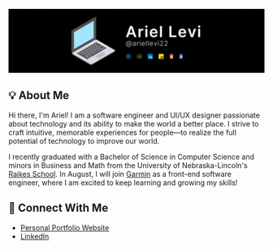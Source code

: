 ![Ariel Levi](/assets/banner.gif)

## 💡 About Me

Hi there, I'm Ariel! I am a software engineer and UI/UX designer passionate about technology and its ability to make the world a better place. I strive to craft intuitive, memorable experiences for people&mdash;to realize the full potential of technology to improve our world.

I recently graduated with a Bachelor of Science in Computer Science and minors in Business and Math from the University of Nebraska-Lincoln's [Raikes School](https://raikes.unl.edu/). In August, I will join [Garmin](https://www.garmin.com/en-US/company/about-garmin/) as a front-end software engineer, where I am excited to keep learning and growing my skills!

## 🤝 Connect With Me

-   [Personal Portfolio Website](https://alevi22.github.io/)
-   [LinkedIn](https://www.linkedin.com/in/ariel-levi/)
